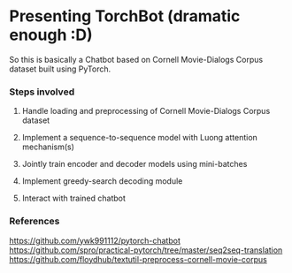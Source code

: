 # Presenting TorchBot (dramatic enough :D)

So this is basically a Chatbot based on Cornell Movie-Dialogs Corpus dataset built using PyTorch.

### Steps involved

1. Handle loading and preprocessing of Cornell Movie-Dialogs Corpus dataset

2. Implement a sequence-to-sequence model with Luong attention mechanism(s)

3. Jointly train encoder and decoder models using mini-batches

4. Implement greedy-search decoding module

5. Interact with trained chatbot


### References

 https://github.com/ywk991112/pytorch-chatbot
 https://github.com/spro/practical-pytorch/tree/master/seq2seq-translation
 https://github.com/floydhub/textutil-preprocess-cornell-movie-corpus






